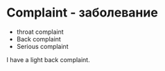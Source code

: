 # Complaint - заболевание




- throat complaint
- Back complaint
- Serious complaint

I have a light back complaint.